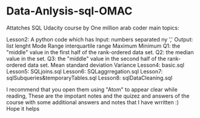 # Data-Anlysis-sql-OMAC
Attatches SQL Udacity course by One million arab coder main topics:  

Lesson2: A python code which has
	Input: 
		numbers separated ny ','
	Output: 
		list lenght
		Mode
		Range
		interquartile range
		Maximum
		Minimum
		Q1: the "middle" value in the first half of the rank-ordered data set.
		Q2: the median value in the set.
		Q3: the "middle" value in the second half of the rank-ordered data set.
		Mean
		standard deviation
		Variance
Lesson4: basic.sql
Lesson5: SQLjoins.sql
Lesson6: SQLaggrregation.sql
Lesson7: sqlSubqueries&temporaryTables.sql
Lesson8: sqlDataCleaning.sql  

I recommend that you open them using "Atom" to appear clear while reading, 
These are the impotant notes and the quizez and answers of the course 
with some additional answers and notes that I have wrritten :)  
Hope it helps

